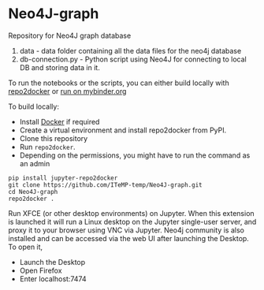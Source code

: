 # Neo4J-graph
Repository for Neo4J graph database

1. data - data folder containing all the data files for the neo4j database
1. db-connection.py - Python script using Neo4J for connecting to local DB and storing data in it.


To run the notebooks or the scripts, you can either build locally with [repo2docker](https://repo2docker.readthedocs.io/) or [run on mybinder.org](https://mybinder.org/v2/gh/ITeMP-temp/Neo4J-graph/main?filepath=notebooks)

To build locally:

 * Install [Docker](https://www.docker.com/) if required
 * Create a virtual environment and install repo2docker from PyPI.
 * Clone this repository
 * Run ``repo2docker``. 
 * Depending on the permissions, you might have to run the command as an admin


```
pip install jupyter-repo2docker
git clone https://github.com/ITeMP-temp/Neo4J-graph.git
cd Neo4J-graph
repo2docker .
```

Run XFCE (or other desktop environments) on Jupyter.
When this extension is launched it will run a Linux desktop on the Jupyter single-user server, and proxy it to your browser using VNC via Jupyter.
Neo4j community is also installed and can be accessed via the web UI after launching the Desktop.
To open it,
 
* Launch the Desktop
* Open Firefox
* Enter localhost:7474

